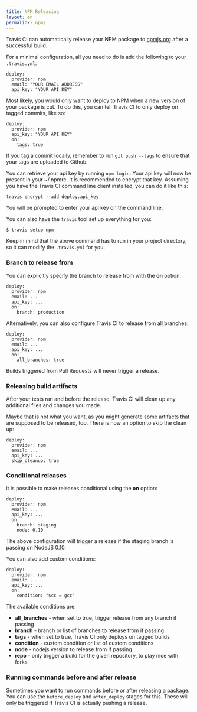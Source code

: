 ```yaml
---
title: NPM Releasing
layout: en
permalink: npm/
---
```


Travis CI can automatically release your NPM package to [npmjs.org](https://npmjs.org/) after a successful build.

For a minimal configuration, all you need to do is add the following to your `.travis.yml`:

    deploy:
      provider: npm
      email: "YOUR EMAIL ADDRESS"
      api_key: "YOUR API KEY"

Most likely, you would only want to deploy to NPM when a new version of your
package is cut. To do this, you can tell Travis CI to only deploy on tagged
commits, like so:

    deploy:
      provider: npm
      api_key: "YOUR API KEY"
      on:
        tags: true

If you tag a commit locally, remember to run `git push --tags` to ensure that your tags are uploaded to Github.

You can retrieve your api key by running `npm login`. Your api key will now be present in your ~/.npmrc. It is recommended to encrypt that key.
Assuming you have the Travis CI command line client installed, you can do it like this:

    travis encrypt --add deploy.api_key

You will be prompted to enter your api key on the command line.

You can also have the `travis` tool set up everything for you:

    $ travis setup npm

Keep in mind that the above command has to run in your project directory, so it can modify the `.travis.yml` for you.

### Branch to release from

You can explicitly specify the branch to release from with the **on** option:

    deploy:
      provider: npm
      email: ...
      api_key: ...
      on:
        branch: production

Alternatively, you can also configure Travis CI to release from all branches:

    deploy:
      provider: npm
      email: ...
      api_key: ...
      on:
        all_branches: true

Builds triggered from Pull Requests will never trigger a release.

### Releasing build artifacts

After your tests ran and before the release, Travis CI will clean up any additional files and changes you made.

Maybe that is not what you want, as you might generate some artifacts that are supposed to be released, too. There is now an option to skip the clean up:

    deploy:
      provider: npm
      email: ...
      api_key: ...
      skip_cleanup: true

### Conditional releases

it is possible to make releases conditional using the **on** option:

    deploy:
      provider: npm
      email: ...
      api_key: ...
      on:
        branch: staging
        node: 0.10

The above configuration will trigger a release if the staging branch is passing on NodeJS 0.10.

You can also add custom conditions:

    deploy:
      provider: npm
      email: ...
      api_key: ...
      on:
        condition: "$cc = gcc"

The available conditions are:

* **all_branches** - when set to true, trigger release from any branch if passing
* **branch** - branch or list of branches to release from if passing
* **tags** - when set to true, Travis CI only deploys on tagged builds
* **condition** - custom condition or list of custom conditions
* **node** - nodejs version to release from if passing
* **repo** - only trigger a build for the given repository, to play nice with forks

### Running commands before and after release

Sometimes you want to run commands before or after releasing a package. You can use the `before_deploy` and `after_deploy` stages for this. These will only be triggered if Travis CI is actually pushing a release.
